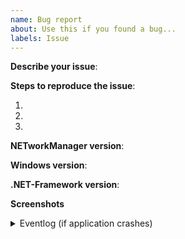 ```yaml
---
name: Bug report
about: Use this if you found a bug...
labels: Issue
---
```


**Describe your issue**:

**Steps to reproduce the issue**:

1.
2.
3.

**NETworkManager version**: 

**Windows version**:

**.NET-Framework version**:

**Screenshots**

<details>
<summary>Eventlog (if application crashes)</summary>

</details>
